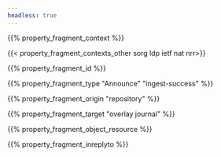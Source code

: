 ```yaml
---
headless: true
---
```


{{% property_fragment_context %}}

{{< property_fragment_contexts_other sorg ldp ietf nat nrr>}}

{{% property_fragment_id %}}

{{% property_fragment_type "Announce" "ingest-success" %}}

{{% property_fragment_origin "repository" %}}

{{% property_fragment_target "overlay journal" %}}

{{% property_fragment_object_resource %}}

{{% property_fragment_inreplyto %}}

